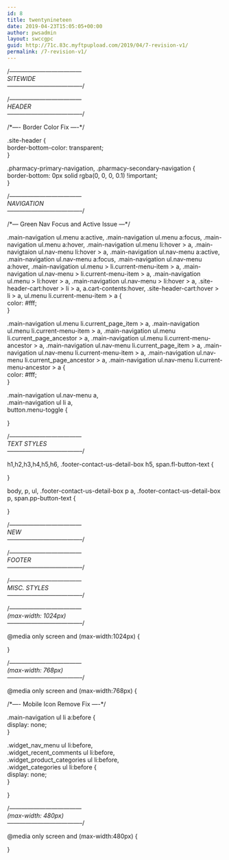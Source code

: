 ```yaml
---
id: 8
title: twentynineteen
date: 2019-04-23T15:05:05+00:00
author: pwsadmin
layout: swccgpc
guid: http://71c.83c.myftpupload.com/2019/04/7-revision-v1/
permalink: /7-revision-v1/
---
```

/*&#8212;&#8212;&#8212;&#8212;&#8212;&#8212;&#8212;&#8212;&#8212;&#8212;&#8212;&#8212;  
SITEWIDE  
&#8212;&#8212;&#8212;&#8212;&#8212;&#8212;&#8212;&#8212;&#8212;&#8212;&#8212;&#8212;&#8211;*/

/*&#8212;&#8212;&#8212;&#8212;&#8212;&#8212;&#8212;&#8212;&#8212;&#8212;&#8212;&#8212;  
HEADER  
&#8212;&#8212;&#8212;&#8212;&#8212;&#8212;&#8212;&#8212;&#8212;&#8212;&#8212;&#8212;&#8211;*/

/\*&#8212;- Border Color Fix &#8212;-\*/

.site-header {  
border-bottom-color: transparent;  
}

.pharmacy-primary-navigation, .pharmacy-secondary-navigation {  
border-bottom: 0px solid rgba(0, 0, 0, 0.1) !important;  
}

/*&#8212;&#8212;&#8212;&#8212;&#8212;&#8212;&#8212;&#8212;&#8212;&#8212;&#8212;&#8212;  
NAVIGATION  
&#8212;&#8212;&#8212;&#8212;&#8212;&#8212;&#8212;&#8212;&#8212;&#8212;&#8212;&#8212;&#8211;*/

/\*&#8212; Green Nav Focus and Active Issue &#8212;\*/

.main-navigation ul.menu a:active, .main-navigation ul.menu a:focus, .main-navigation ul.menu a:hover, .main-navigation ul.menu li:hover > a, .main-navigtaion ul.nav-menu li:hover > a, .main-navigation ul.nav-menu a:active, .main-navigation ul.nav-menu a:focus, .main-navigation ul.nav-menu a:hover, .main-navigation ul.menu > li.current-menu-item > a, .main-navigation ul.nav-menu > li.current-menu-item > a, .main-navigation ul.menu > li:hover > a, .main-navigation ul.nav-menu > li:hover > a, .site-header-cart:hover > li > a, a.cart-contents:hover, .site-header-cart:hover > li > a, ul.menu li.current-menu-item > a {  
color: #fff;  
}

.main-navigation ul.menu li.current\_page\_item > a, .main-navigation ul.menu li.current-menu-item > a, .main-navigation ul.menu li.current\_page\_ancestor > a, .main-navigation ul.menu li.current-menu-ancestor > a, .main-navigation ul.nav-menu li.current\_page\_item > a, .main-navigation ul.nav-menu li.current-menu-item > a, .main-navigation ul.nav-menu li.current\_page\_ancestor > a, .main-navigation ul.nav-menu li.current-menu-ancestor > a {  
color: #fff;  
}

.main-navigation ul.nav-menu a,  
.main-navigation ul li a,  
button.menu-toggle {

}

/*&#8212;&#8212;&#8212;&#8212;&#8212;&#8212;&#8212;&#8212;&#8212;&#8212;&#8212;&#8212;  
TEXT STYLES  
&#8212;&#8212;&#8212;&#8212;&#8212;&#8212;&#8212;&#8212;&#8212;&#8212;&#8212;&#8212;&#8211;*/

h1,h2,h3,h4,h5,h6, .footer-contact-us-detail-box h5, span.fl-button-text {

}

body, p, ul, .footer-contact-us-detail-box p a, .footer-contact-us-detail-box p, span.pp-button-text {

}

/*&#8212;&#8212;&#8212;&#8212;&#8212;&#8212;&#8212;&#8212;&#8212;&#8212;&#8212;&#8212;  
NEW  
&#8212;&#8212;&#8212;&#8212;&#8212;&#8212;&#8212;&#8212;&#8212;&#8212;&#8212;&#8212;&#8211;*/

/*&#8212;&#8212;&#8212;&#8212;&#8212;&#8212;&#8212;&#8212;&#8212;&#8212;&#8212;&#8212;  
FOOTER  
&#8212;&#8212;&#8212;&#8212;&#8212;&#8212;&#8212;&#8212;&#8212;&#8212;&#8212;&#8212;&#8211;*/

/*&#8212;&#8212;&#8212;&#8212;&#8212;&#8212;&#8212;&#8212;&#8212;&#8212;&#8212;&#8212;  
MISC. STYLES  
&#8212;&#8212;&#8212;&#8212;&#8212;&#8212;&#8212;&#8212;&#8212;&#8212;&#8212;&#8212;&#8211;*/

/*&#8212;&#8212;&#8212;&#8212;&#8212;&#8212;&#8212;&#8212;&#8212;&#8212;&#8212;&#8212;  
(max-width: 1024px)  
&#8212;&#8212;&#8212;&#8212;&#8212;&#8212;&#8212;&#8212;&#8212;&#8212;&#8212;&#8212;&#8211;*/

@media only screen and (max-width:1024px) {

}

/*&#8212;&#8212;&#8212;&#8212;&#8212;&#8212;&#8212;&#8212;&#8212;&#8212;&#8212;&#8212;  
(max-width: 768px)  
&#8212;&#8212;&#8212;&#8212;&#8212;&#8212;&#8212;&#8212;&#8212;&#8212;&#8212;&#8212;&#8211;*/

@media only screen and (max-width:768px) {

/\*&#8212;- Mobile Icon Remove Fix &#8212;-\*/

.main-navigation ul li a:before {  
display: none;  
}

.widget\_nav\_menu ul li:before,  
.widget\_recent\_comments ul li:before,  
.widget\_product\_categories ul li:before,  
.widget_categories ul li:before {  
display: none;  
}

}

/*&#8212;&#8212;&#8212;&#8212;&#8212;&#8212;&#8212;&#8212;&#8212;&#8212;&#8212;&#8212;  
(max-width: 480px)  
&#8212;&#8212;&#8212;&#8212;&#8212;&#8212;&#8212;&#8212;&#8212;&#8212;&#8212;&#8212;&#8211;*/

@media only screen and (max-width:480px) {

}